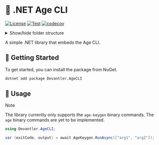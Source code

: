 # 🔑 .NET Age CLI

[![License](https://img.shields.io/badge/License-Apache_2.0-blue.svg)](https://opensource.org/licenses/Apache-2.0)
[![Test](https://github.com/devantler-tech/dotnet-age-cli/actions/workflows/test.yaml/badge.svg)](https://github.com/devantler-tech/dotnet-age-cli/actions/workflows/test.yaml)
[![codecov](https://codecov.io/gh/devantler-tech/dotnet-age-cli/graph/badge.svg?token=RhQPb4fE7z)](https://codecov.io/gh/devantler-tech/dotnet-age-cli)

<details>
  <summary>Show/hide folder structure</summary>

<!-- readme-tree start -->
```
.
├── .github
│   ├── scripts
│   └── workflows
├── src
│   └── Devantler.AgeCLI
│       └── runtimes
│           ├── linux-arm64
│           │   └── native
│           ├── linux-x64
│           │   └── native
│           ├── osx-arm64
│           │   └── native
│           ├── osx-x64
│           │   └── native
│           └── win-x64
│               └── native
└── tests
    └── Devantler.AgeCLI.Tests
        └── AgeKeygenTests

20 directories
```
<!-- readme-tree end -->

</details>

A simple .NET library that embeds the Age CLI.

## 🚀 Getting Started

To get started, you can install the package from NuGet.

```bash
dotnet add package Devantler.AgeCLI
```

## 📝 Usage

> [!NOTE]
> The library currently only supports the `age-keygen` binary commands. The `age` binary commands are yet to be implemented.

```csharp
using Devantler.AgeCLI;

var (exitCode, output) = await AgeKeygen.RunAsync(["arg1", "arg2"]);
```
